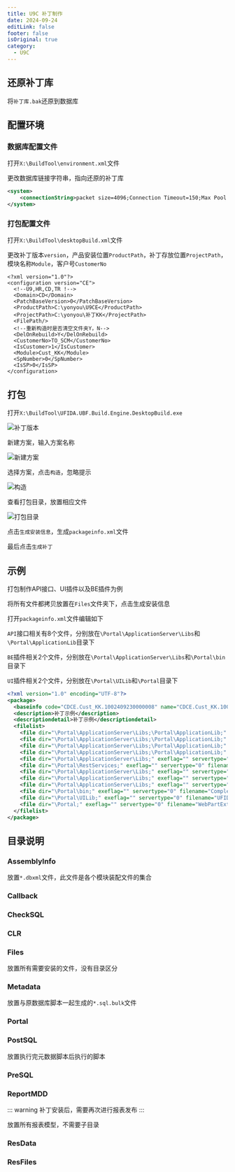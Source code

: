 ```yaml
---
title: U9C 补丁制作
date: 2024-09-24
editLink: false
footer: false
isOriginal: true
category:
  - U9C
---
```


## 还原补丁库

将`补丁库.bak`还原到数据库

## 配置环境

### 数据库配置文件

打开`X:\BuildTool\environment.xml`文件

更改数据库链接字符串，指向还原的补丁库

```xml
<system>    
    <connectionString>packet size=4096;Connection Timeout=150;Max Pool size=1500;data source=127.0.0.1;persist security info=True;initial catalog=XXX;user id=XXX;password=XXX</connectionString>
</system>    
```

### 打包配置文件

打开`X:\BuildTool\desktopBuild.xml`文件

更改补丁版本`version`，产品安装位置`ProductPath`，补丁存放位置`ProjectPath`，模块名称`Module`，客户号`CustomerNo`

```xml{2,6,7,11,13}
<?xml version="1.0"?>
<configuration version="CE">
  <!--U9,HR,CD,TR !-->
  <Domain>CD</Domain>
  <PatchBaseVersion>0</PatchBaseVersion>
  <ProductPath>C:\yonyou\U9CE</ProductPath>
  <ProjectPath>C:\yonyou\补丁KK</ProjectPath>
  <FilePath/>
  <!--重新构造时是否清空文件夹Y，N-->
  <DelOnRebuild>Y</DelOnRebuild>
  <CustomerNo>TO_SCM</CustomerNo>
  <IsCustomer>1</IsCustomer>
  <Module>Cust_KK</Module>
  <SpNumber>0</SpNumber>
  <IsSP>0</IsSP>
</configuration>  
```

## 打包

打开`X:\BuildTool\UFIDA.UBF.Build.Engine.DesktopBuild.exe`

![补丁版本](https://image.ilyl.life:8443/yonyou/u9c/package/package1.png)

新建方案，输入方案名称

![新建方案](https://image.ilyl.life:8443/yonyou/u9c/package/package2.png)

选择方案，点击`构造`，忽略提示

![构造](https://image.ilyl.life:8443/yonyou/u9c/package/package3.png)

查看打包目录，放置相应文件

![打包目录](https://image.ilyl.life:8443/yonyou/u9c/package/package4.png)

点击`生成安装信息`，生成`packageinfo.xml`文件

最后点击`生成补丁`

## 示例

打包制作API接口、UI插件以及BE插件为例

将所有文件都拷贝放置在`Files`文件夹下，点击生成安装信息

打开`packageinfo.xml`文件编辑如下

`API`接口相关有8个文件，分别放在`\Portal\ApplicationServer\Libs`和`\Portal\ApplicationLib`目录下

`BE`插件相关2个文件，分别放在`\Portal\ApplicationServer\Libs`和`\Portal\bin`目录下

`UI`插件相关2个文件，分别放在`\Portal\UILib`和`\Portal`目录下

```xml
<?xml version="1.0" encoding="UTF-8"?>
<package>
  <baseinfo code="CDCE.Cust_KK.1002409230000008" name="CDCE.Cust_KK.1002409230000008" type="" version="CE" releasedate="" desc="" question="" doc="" basebuild="" referenceBuild="20090918002" IsCustomer="1" CustomerNo="TO_KK" Domain="CD" SPNum="0" Modules="Cust_KK," DependModules="," IsSP="0" />
  <description>补丁示例</description>
  <descriptiondetail>补丁示例</descriptiondetail>
  <filelist>
    <file dir="\Portal\ApplicationServer\Libs;\Portal\ApplicationLib;" exeflag="" servertype="0" filename="UFIDA.U9.CUST.Api.Agent.dll" filetype="0" />
    <file dir="\Portal\ApplicationServer\Libs;\Portal\ApplicationLib;" exeflag="" servertype="0" filename="UFIDA.U9.CUST.Api.Agent.pdb" filetype="0" />
    <file dir="\Portal\ApplicationServer\Libs;\Portal\ApplicationLib;" exeflag="" servertype="0" filename="UFIDA.U9.CUST.Api.Deploy.dll" filetype="0" />
    <file dir="\Portal\ApplicationServer\Libs;\Portal\ApplicationLib;" exeflag="" servertype="0" filename="UFIDA.U9.CUST.Api.Deploy.pdb" filetype="0" />
    <file dir="\Portal\ApplicationServer\Libs;" exeflag="" servertype="0" filename="UFIDA.U9.CUST.Api.dll" filetype="0" />
    <file dir="\Portal\RestServices;" exeflag="" servertype="0" filename="UFIDA.U9.CUST.Api.IRun.svc" filetype="0" />
    <file dir="\Portal\ApplicationServer\Libs;" exeflag="" servertype="0" filename="UFIDA.U9.CUST.Api.pdb" filetype="0" />
    <file dir="\Portal\ApplicationServer\Libs;" exeflag="" servertype="0" filename="UFIDA.U9.CUST.Api.ubfsvc" filetype="0" />
    <file dir="\Portal\ApplicationServer\Libs;" exeflag="" servertype="0" filename="UFIDA.U9.CUST.BEPlugin.dll" filetype="0" />
    <file dir="\Portal\bin;" exeflag="" servertype="0" filename="CompleteRpt.AfterDeleted.sub.xml" filetype="0" />
    <file dir="\Portal\UILib;" exeflag="" servertype="0" filename="UFIDA.U9.CUST.UIPlugin.dll" filetype="0" />
    <file dir="\Portal;" exeflag="" servertype="0" filename="WebPartExtend_PurchaseOrderMainUIFormWebPart_CUST.config" filetype="0" />
  </filelist>
</package>
```

## 目录说明

### AssemblyInfo

放置`*.dbxml`文件，此文件是各个模块装配文件的集合

### Callback

### CheckSQL

### CLR

### Files

放置所有需要安装的文件，没有目录区分

### Metadata

放置与原数据库脚本一起生成的`*.sql.bulk`文件

### Portal

### PostSQL

放置执行完元数据脚本后执行的脚本

### PreSQL

### ReportMDD

::: warning
补丁安装后，需要再次进行报表发布
:::

放置所有报表模型，不需要子目录

### ResData

### ResFiles

